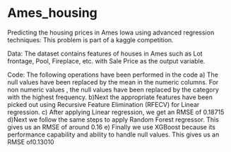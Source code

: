 # Ames_housing
Predicting the housing prices in Ames Iowa using advanced regression techniques: 
This problem is part of a kaggle competition.

Data:
The dataset contains features of houses in Ames such as Lot frontage, Pool, Fireplace, etc. with Sale Price as the output variable.

Code:
The following operations have been performed in the code
a) The null values have been replaced by the mean in the numeric columns. For non numeric values , the null values have been replaced by the category with the highest frequency.
b)Next the appropriate features have been picked out using Recursive Feature Elimination (RFECV) for Linear regression.
c) After applying Linear regression, we get an RMSE of 0.18715
d)Next we follow the same steps to apply Random Forest regressor. This gives us an RMSE of around 0.16
e) Finally we use XGBoost because its performance capability and ability to handle null values. This gives us an RMSE of0.13010
